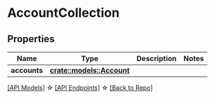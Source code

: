 # AccountCollection

## Properties

Name | Type | Description | Notes
------------ | ------------- | ------------- | -------------
**accounts** | [**crate::models::Account**](Account.md) |  | 

[[API Models]](./README.md#documentation-for-models) ☆ [[API Endpoints]](./README.md#documentation-for-api-endpoints) ☆ [[Back to Repo]](./README.md)


